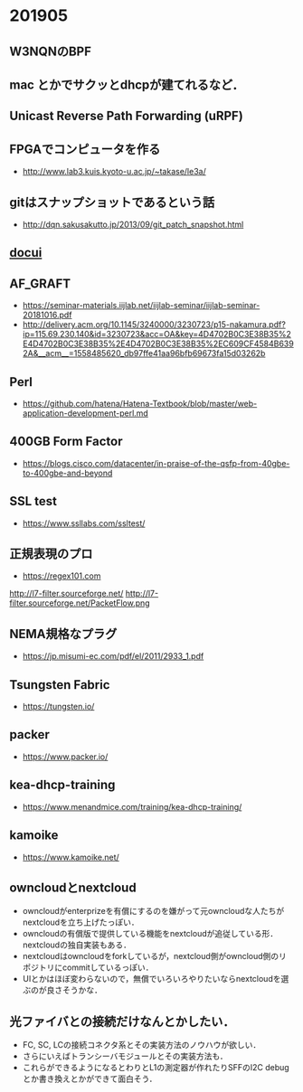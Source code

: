 # 201905

## W3NQNのBPF

## mac とかでサクッとdhcpが建てれるなど．

## Unicast Reverse Path Forwarding (uRPF) 

## FPGAでコンピュータを作る
- http://www.lab3.kuis.kyoto-u.ac.jp/~takase/le3a/

## gitはスナップショットであるという話
- http://dqn.sakusakutto.jp/2013/09/git_patch_snapshot.html

## [docui](https://qiita.com/gorilla0513/items/814f369bb25b1ea3ae00)

## AF_GRAFT
- https://seminar-materials.iijlab.net/iijlab-seminar/iijlab-seminar-20181016.pdf
- http://delivery.acm.org/10.1145/3240000/3230723/p15-nakamura.pdf?ip=115.69.230.140&id=3230723&acc=OA&key=4D4702B0C3E38B35%2E4D4702B0C3E38B35%2E4D4702B0C3E38B35%2EC609CF4584B6392A&__acm__=1558485620_db97ffe41aa96bfb69673fa15d03262b

## Perl
- https://github.com/hatena/Hatena-Textbook/blob/master/web-application-development-perl.md

## 400GB Form Factor
- https://blogs.cisco.com/datacenter/in-praise-of-the-qsfp-from-40gbe-to-400gbe-and-beyond

## SSL test
- https://www.ssllabs.com/ssltest/

## 正規表現のプロ
- https://regex101.com

http://l7-filter.sourceforge.net/
http://l7-filter.sourceforge.net/PacketFlow.png

## NEMA規格なプラグ
- https://jp.misumi-ec.com/pdf/el/2011/2933_1.pdf

## Tsungsten Fabric
- https://tungsten.io/

## packer
- https://www.packer.io/

## kea-dhcp-training
- https://www.menandmice.com/training/kea-dhcp-training/

## kamoike
- https://www.kamoike.net/

## owncloudとnextcloud
- owncloudがenterprizeを有償にするのを嫌がって元owncloudな人たちがnextcloudを立ち上げたっぽい．
- owncloudの有償版で提供している機能をnextcloudが追従している形．nextcloudの独自実装もある．
- nextcloudはowncloudをforkしているが，nextcloud側がowncloud側のリポジトリにcommitしているっぽい．
- UIとかはほぼ変わらないので，無償でいろいろやりたいならnextcloudを選ぶのが良さそうかな．

## 光ファイバとの接続だけなんとかしたい．
- FC, SC, LCの接続コネクタ系とその実装方法のノウハウが欲しい．
- さらにいえばトランシーバモジュールとその実装方法も．
- これらができるようになるとわりとL1の測定器が作れたりSFFのI2C debugとか書き換えとかができて面白そう．